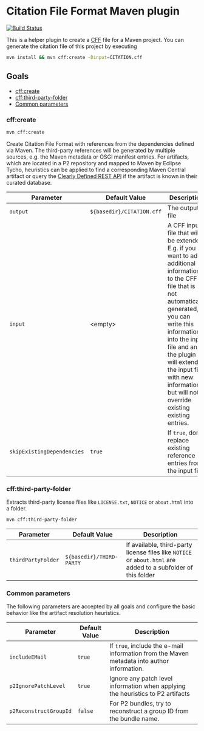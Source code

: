
# Citation File Format Maven plugin

[![Build Status](https://travis-ci.org/hexatomic/cff-maven-plugin.svg?branch=develop)](https://travis-ci.org/hexatomic/cff-maven-plugin)

This is a helper plugin to create a [CFF](https://citation-file-format.github.io/) file for
a Maven project.
You can generate the citation file of this project by executing
```bash
mvn install && mvn cff:create -Dinput=CITATION.cff
```

## Goals

- [cff:create](#cffcreate)
- [cff:third-party-folder](#cffthird-party-folder)
- [Common parameters](#common-parameters)

### cff:create

```bash
mvn cff:create
```

Create Citation File Format with references from the dependencies defined via Maven.
The third-party references will be generated by multiple sources, e.g. the Maven metadata
or OSGI manifest entries. 
For artifacts, which are located in a P2 repository and mapped to Maven by Eclipse Tycho, heuristics can
be applied to find a corresponding Maven Central artifact or query the [Clearly Defined REST API](clearlydefined.io) if the artifact is known in their curated database.



| Parameter                  | Default Value             | Description                                                                                                                                                                                                                                                                                                         |
| -------------------------- | ------------------------- | ------------------------------------------------------------------------------------------------------------------------------------------------------------------------------------------------------------------------------------------------------------------------------------------------------------------- |
| `output`                   | `${basedir}/CITATION.cff` | The output file                                                                                                                                                                                                                                                                                                     |
| `input`                    | \<empty\>                 | A CFF input file that will be extended. E.g. if you want to add additional information to the CFF file that is not automatically generated, you can write this information into the input file and and the plugin will extend the input file with new information, but will not override existing existing entries. |
| `skipExistingDependencies` | `true`                    | If `true`, don't replace existing reference entries from the input file.                                                                                                                                                                                                                                            |

### cff:third-party-folder

Extracts third-party license files like `LICENSE.txt`, `NOTICE` or `about.html` into a folder.

```bash
mvn cff:third-party-folder
```


| Parameter          | Default Value            | Description                                                                                                   |
| ------------------ | ------------------------ | ------------------------------------------------------------------------------------------------------------- |
| `thirdPartyFolder` | `${basedir}/THIRD-PARTY` | If available, third-party license files like `NOTICE` or `about.html` are added to a subfolder of this folder |

### Common parameters

The following parameters are accepted by all goals and configure the basic behavior like the artifact resolution heuristics.

| Parameter              | Default Value | Description                                                                                |
| ---------------------- | ------------- | ------------------------------------------------------------------------------------------ |
| `includeEMail`         | `true`        | If `true`, include the e-mail information from the Maven metadata into author information. |
| `p2IgnorePatchLevel`   | `true`        | Ignore any patch level information when applying the heuristics to P2 artifacts            |
| `p2ReconstructGroupId` | `false`       | For P2 bundles, try to reconstruct a group ID from the bundle name.                        |
